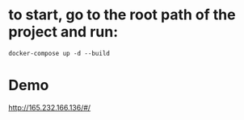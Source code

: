 # to start, go to the root path of the project and run:
```docker-compose up -d --build```

# Demo
http://165.232.166.136/#/

